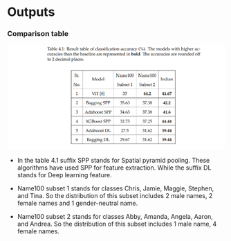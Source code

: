 # Outputs

### Comparison table

![Result Table](https://github.com/Kashyap-Nirmal/Face_Name_Prediction/blob/main/Outputs/Screenshot%20(2633).png)

- In the table 4.1 suffix SPP stands for Spatial pyramid pooling. These algorithms have used SPP for feature extraction. While the suffix DL stands for Deep learning feature.

- Name100 subset 1 stands for classes Chris, Jamie, Maggie, Stephen, and Tina. So the distribution of this subset includes 2 male names, 2 female names and 1 gender-neutral name. 
- Name100 subset 2 stands for classes Abby, Amanda, Angela, Aaron, and Andrea. So the distribution of this subset includes 1 male name, 4 female names. 
